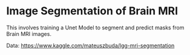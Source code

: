 # Image Segmentation of Brain MRI

This involves training a Unet Model to segment and predict masks from Brain MRI images. 

Data: https://www.kaggle.com/mateuszbuda/lgg-mri-segmentation
